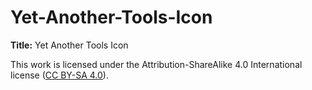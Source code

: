 Yet-Another-Tools-Icon
======================

**Title:** Yet Another Tools Icon

This work is licensed under the Attribution-ShareAlike 4.0 International license
([CC BY-SA 4.0](https://creativecommons.org/licenses/by-sa/4.0/)).


